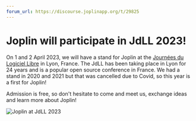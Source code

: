 ```yaml
---
forum_url: https://discourse.joplinapp.org/t/29825
---
```


# Joplin will participate in JdLL 2023!

On 1 and 2 April 2023, we will have a stand for Joplin at the [Journées du Logiciel Libre](https://www.jdll.org/) in Lyon, France. The JdLL has been taking place in Lyon for 24 years and is a popular open source conference in France. We had a stand in 2020 and 2021 but that was cancelled due to Covid, so this year is a first for Joplin!

Admission is free, so don't hesitate to come and meet us, exchange ideas and learn more about Joplin!

![Joplin at JdLL 2023](https://raw.githubusercontent.com/laurent22/joplin/dev/Assets/WebsiteAssets/images/news/20230202-jdll.jpg)

